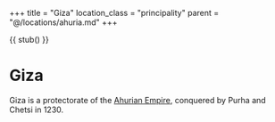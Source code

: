 +++
title = "Giza"
location_class = "principality"
parent = "@/locations/ahuria.md"
+++

{{ stub() }}

# Giza

Giza is a protectorate of the [Ahurian Empire](@/locations/ahuria.md), conquered
by Purha and Chetsi in 1230.  
